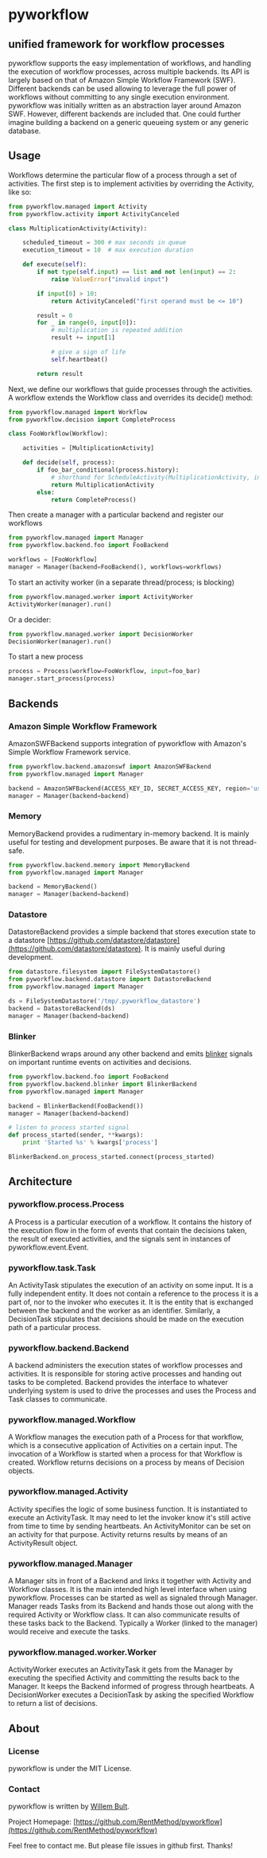 # pyworkflow

## unified framework for workflow processes

pyworkflow supports the easy implementation of workflows, and handling the
execution of workflow processes, across multiple backends. Its API is largely
based on that of Amazon Simple Workflow Framework (SWF). Different backends
can be used allowing to leverage the full power of workflows without
committing to any single execution environment. pyworkflow was initially
written as an abstraction layer around Amazon SWF. However, different backends
are included that. One could further imagine building a backend on a generic
queueing system or any generic database.

## Usage

Workflows determine the particular flow of a process through a set of
activities. The first step is to implement activities by overriding the
Activity, like so:

````python
from pyworkflow.managed import Activity
from pyworkflow.activity import ActivityCanceled

class MultiplicationActivity(Activity):

	scheduled_timeout = 300 # max seconds in queue
	execution_timeout = 10  # max execution duration

	def execute(self):
		if not type(self.input) == list and not len(input) == 2:
			raise ValueError("invalid input")

		if input[0] > 10:
			return ActivityCanceled("first operand must be <= 10")

		result = 0
		for _ in range(0, input[0]):
			# multiplication is repeated addition
			result += input[1]

			# give a sign of life
			self.heartbeat()

		return result
````

Next, we define our workflows that guide processes through the activities. A
workflow extends the Workflow class and overrides its decide() method:

````python
from pyworkflow.managed import Workflow
from pyworkflow.decision import CompleteProcess

class FooWorkflow(Workflow):

	activities = [MultiplicationActivity]

	def decide(self, process):
		if foo_bar_conditional(process.history):
			# shorthand for ScheduleActivity(MultiplicationActivity, input=process.input)
			return MultiplicationActivity
		else:
			return CompleteProcess()
````

Then create a manager with a particular backend and register our workflows

````python
from pyworkflow.managed import Manager
from pyworkflow.backend.foo import FooBackend

workflows = [FooWorkflow]
manager = Manager(backend=FooBackend(), workflows=workflows)
````

To start an activity worker (in a separate thread/process; is blocking)
````python
from pyworkflow.managed.worker import ActivityWorker
ActivityWorker(manager).run()
````

Or a decider:
````python
from pyworkflow.managed.worker import DecisionWorker
DecisionWorker(manager).run()
````

To start a new process
````python
process = Process(workflow=FooWorkflow, input=foo_bar)
manager.start_process(process)
````

## Backends

### Amazon Simple Workflow Framework

AmazonSWFBackend supports integration of pyworkflow with Amazon's Simple
Workflow Framework service.

````python
from pyworkflow.backend.amazonswf import AmazonSWFBackend
from pyworkflow.managed import Manager

backend = AmazonSWFBackend(ACCESS_KEY_ID, SECRET_ACCESS_KEY, region='us-east-1', domain='foo.bar')
manager = Manager(backend=backend)
````

### Memory

MemoryBackend provides a rudimentary in-memory backend. It is mainly useful
for testing and development purposes. Be aware that it is not thread-safe.

````python
from pyworkflow.backend.memory import MemoryBackend
from pyworkflow.managed import Manager

backend = MemoryBackend()
manager = Manager(backend=backend)
````

### Datastore

DatastoreBackend provides a simple backend that stores execution state to a
datastore [https://github.com/datastore/datastore](https://github.com/datastore/datastore). It is mainly useful 
during development.

````python
from datastore.filesystem import FileSystemDatastore()
from pyworkflow.backend.datastore import DatastoreBackend
from pyworkflow.managed import Manager

ds = FileSystemDatastore('/tmp/.pyworkflow_datastore')
backend = DatastoreBackend(ds)
manager = Manager(backend=backend)
````

### Blinker

BlinkerBackend wraps around any other backend and emits [blinker](http://pythonhosted.org/blinker/) signals on
important runtime events on activities and decisions.

````python
from pyworkflow.backend.foo import FooBackend
from pyworkflow.backend.blinker import BlinkerBackend
from pyworkflow.managed import Manager

backend = BlinkerBackend(FooBackend())
manager = Manager(backend=backend)

# listen to process started signal
def process_started(sender, **kwargs):
	print 'Started %s' % kwargs['process']

BlinkerBackend.on_process_started.connect(process_started)
````

## Architecture

### pyworkflow.process.Process

A Process is a particular execution of a workflow. It contains the history of
the execution flow in the form of events that contain the decisions taken, the
result  of executed activities, and the signals sent in instances of
pyworkflow.event.Event.

### pyworkflow.task.Task

An ActivityTask stipulates the execution of an activity on some input. It is a
fully independent entity. It does not contain a reference to the process it is
a part of, nor to the invoker who executes it. It is the entity that is
exchanged between the backend and the worker as an identifier. Similarly, a
DecisionTask stipulates that decisions should be made on the execution path of
a particular process.

### pyworkflow.backend.Backend

A backend administers the execution states of workflow processes and
activities. It is responsible for storing active processes and handing out
tasks to be completed. Backend provides the interface to whatever underlying
system is used to drive the processes and uses the Process and Task classes to
communicate.

### pyworkflow.managed.Workflow

A Workflow manages the execution path of a Process for that workflow, which is
a consecutive application of Activities on a certain input. The invocation of
a Workflow is started when a process for that Workflow is created. Workflow
returns decisions on a process by means of Decision objects.

### pyworkflow.managed.Activity

Activity specifies the logic of some business function. It is instantiated to
execute an ActivityTask. It may need to let the invoker know it's still active
from time to time by sending heartbeats. An ActivityMonitor can be set on an
activity for that purpose. Activity returns results by means of an
ActivityResult object.

### pyworkflow.managed.Manager

A Manager sits in front of a Backend and links it together with Activity and
Workflow classes. It is the main intended high level interface when using
pyworkflow. Processes can be started as well as signaled through Manager.
Manager reads Tasks from its Backend and hands those out along with the
required Activity or Workflow class. It can also communicate results of these
tasks back to the Backend. Typically a Worker (linked to the manager) would
receive and execute the tasks.

### pyworkflow.managed.worker.Worker

ActivityWorker executes an ActivityTask it gets from the Manager by executing
the specified Activity and committing the results back to the Manager. It
keeps the Backend informed of progress through heartbeats. A DecisionWorker
executes a DecisionTask by asking the specified Workflow to return a list of
decisions.


## About

### License

pyworkflow is under the MIT License.

### Contact

pyworkflow is written by [Willem Bult](https://github.com/willembult).

Project Homepage: [https://github.com/RentMethod/pyworkflow](https://github.com/RentMethod/pyworkflow)

Feel free to contact me. But please file issues in github first. Thanks!
